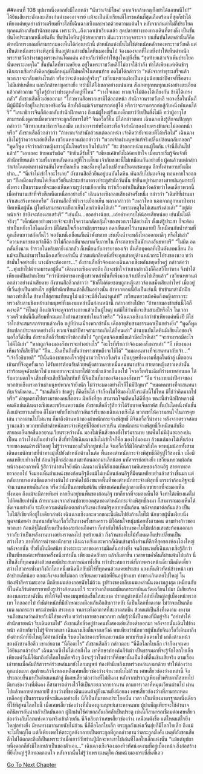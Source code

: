 ##ตอนที่ 108 บุปผาหนึ่งดอกยังมีโลกหล้า
“นับว่าเจ้ามีโชค! หากเจ้ากล้าหาญก็อย่าได้แอบหนีไป!”
ได้ยินเสียงระฆังและเสียงก่นด่าของอาจารย์ แม้จะเป็นนักเรียนที่โกรธแค้นที่สุดเลือดร้อนที่สุดก็ทำได้เพียงแค่หยุดย่างก้าวเตรียมที่จะไล่บี้เฉินฉางเซิงและพวกด้วยความแค้นใจ หลังจากก่นด่าไม่กี่ประโยค ทุกคนต่างกลับสำนักของตน เพราะว่า...ถึงเวลาเข้าเรียนแล้ว
สุดปลายทางของทางเดินที่ตรงดิ่ง เป็นขั้นบันไดประมาณหนึ่งพันขั้น ขั้นบันไดหินปูด้วยหยกขาว มันแวววาวดุจกระจก บนขั้นบันไดเหล่านั้นก็คือตำหนักทรงกลมที่สามารถมองเห็นได้ก่อนหน้านี้ ตำหนักแห่งนั้นไม่ใช่ตำหนักหลักของพระราชวังหลี แต่เป็นตำหนักกระจ่างพิสุทธิ์
ยืนอยู่ด้านล่างบันไดหินมองขึ้นไป จ้องมองจากที่ไกลยิ่งทำให้เห็นตำหนักพระราชวังสง่างามสูงตระหง่านโดดเด่น คล้ายกับว่ายิ่งทำให้สูงใหญ่ยิ่งขึ้น
“สุดท้ายแล้วเจ้าเพิ่มประโยคนั้นเพราะเหตุใด”
ขั้นบันไดที่ยาวเหยียด อยู่ในพระราชวังหลีก็ไม่อาจใช้กำลัง ทำได้เพียงแค่เดินช้าๆ เฉินฉางเซิงกำลังคิดกลุ่มเด็กหนุ่มที่ไม่พอใจในตอนท้าย อดไม่ได้กล่าวว่า “หลังจากทำธุระเสร็จแล้วพวกเราจะกลับอย่างไรเล่า หรือว่าจะต้องต่อสู้จริงๆ”
เซวียนหยวนผ้อเป็นหนุ่มน้อยเผ่าปีศาจที่ซื่อตรงไม่มีเล่ห์เหลี่ยม และก็กล้าหาญอย่างยิ่ง ทว่ามิได้โง่เขลาอย่างแน่นอน สังเกตทุกหนทุกแห่งอย่างละเอียด แล้วกล่าวถาม “ผู้ใดรู้บ้างว่าประตูหลังอยู่ที่ไหน”
“วางใจเถอะ พวกเจ้าไม่ต้องโต้เถียงกัน ข้ามิได้เกรงกลัว” ถังซานสือลิ่วเอ่ยออกมา
“โก่วหานสือพวกเขามิได้ออกหน้า สำนักจวนราชวังหลี หอจงซื่อในนั้นก็มีผู้มีฝีมือที่อยู่ในประกาศชิงอวิ๋น อีกทั้งถึงแม้เจ้าสามารถต่อสู้ได้ หรือว่าจะสามารถต่อสู้กับหนึ่งพันคนได้รึ”
“เสนาธิการจินก็ต้องกลับสำนักฝึกหลวง ถึงแม้ผู้ใหญ่รังแกเด็กเยาว์วัยเป็นสิ่งไม่ดี ทว่าผู้อาวุโสสามารถนิ่งดูดายเมื่อพวกเราจะถูกสังหารได้รึ”
จินอวี้ลวี่ยิ้ม มิได้กล่าวตอบ
เฉินฉางเซิงรู้สึกจนปัญญา กล่าวว่า “ถ้าหากเสนาธิการจินลงมือ เหล่าอาจารย์หรือกระทั่งเจ้าสำนักของฝ่ายตรงข้ามจะไม่ออกหน้าหรือ”
ถังซานสือลิ่วกล่าวว่า “ถ้าหากเจ้าสำนักล้วนแต่ออกหน้า เจ้าคิดว่ายังจะตบตีได้หรือไม่”
เฉินฉางเซิงไม่รู้ว่าควรจะเอ่ยสิ่งใด เซวียนหยวนผ้อกล่าวว่า “พวกเจ้าเผ่ามนุษย์แท้จริงปลิ้นปล้อนกลับกลอก”
“พูดก็พูด เจ้าว่ากล่าวหญิงสาวผู้นั้นโหดร้ายเกินไปแล้ว”
“ฮะ ข้าออกหน้าแทนผู้ใดกัน เจ้านี่ก็เกินไปแล้ว!”
“เอาเถอะ ข้ายอมรับผิด”
“ข้ายินดีรับไว้”
“เพียงแค่ข้ายังไม่ค่อยเข้าใจ เมื่อแรกเริ่มรู้จักเจ้าที่สำนักเทียนเต้า รวมทั้งภายหลังตอนอยู่ที่โรงเตี๊ยม เจ้ากับขณะนี้ไม่เหมือนกันอย่างยิ่ง ผู้คนล้วนแต่กล่าวว่าเจ้าโดดเด่นทางด้านสันโดษเยือกเย็น ขณะนี้เหตุใดถึงเปลี่ยนเป็นคนชอบพูด อีกทั้งคำหยาบยังเต็มปาก...”
“นี่เจ้าไม่เข้าใจอะไรเลย”
ถังซานสือลิ่วยืนอยู่บนบันไดหิน หันกลับไปมองจิงตู ทอนหายใจออกมา “ก็เหมือนเทียนไห่เซิ่งเสวี่ยยืนปะทะเข้ามาตรงประตูสำนักวันนั้น ข้ายืนอยู่ท่ามกลางสายฝนกุมกระบี่ตั้งตรง เป็นธรรมดาที่จะมองเห็นความรูปงามเยือกเย็น ทว่าเรื่องทำเป็นสิ้นหวังคล้ายว่าโดดเดี่ยวพวกนี้ เมื่อทำนานเข้าที่จริงก็เหน็ดเหนื่อยอย่างยิ่ง”
เฉินฉางเซิงออกเสียงอ่าครั้งหนึ่ง กล่าวว่า “เดิมทีที่ผ่านมาเจ้าเสแสร้งหรอกหรือ”
ถังซานสือลิ่วหัวเราะเยือกเย็น พลางกล่าวว่า “เหลวไหล นอกจากลูกหมาป่าทางทิศเหนือผู้นั้น ผู้ใดยังสามารถจะเยือกเย็นโดยกำเนิดได้เล่า”
“เพราะเหตุใดไม่เสแสร้งต่อเล่า”
“อยู่ต่อหน้าเจ้า ข้ายังจะต้องเสแสร้งรึ”
“เช่นนั้น...ขออย่างน้อย...เอ่ยคำหยาบให้น้อยเสียหน่อย เช่นนั้นไม่ดีจริงๆ”
“เด็กน้อยอย่างพวกเจ้าจะเข้าใจความกลัดกลุ้มใจของพวกเราได้อย่างไร ตั้งแต่รู้ประสา ก็จะต้องทำเป็นหยิ่งยโสโดดเดี่ยว มิได้สนใจเรื่องสามัญธรรมดา อดกลั้นเอาไว้นานหลายปี ก็เหมือนกับน้ำท่วมที่ถูกเขื่อนยาวสกัดกั้นไว้ พอวันหนึ่งเขื่อนกั้นน้ำพังทลาย เช่นนั้นน้ำจะหลั่งไหลออกมาดีๆ หรือไม่เล่า”
“ความหมายของเจ้าก็คือ ถ้าไม่ก็อดกลั้นจนบาดเจ็บภายใน ก็จะกลายเป็นนักเลงอันธพาลรึ”
“ไม่ผิด อดกลั้นยิ่งนาน ร่ำรวยในพริบตายิ่งน่ากลัว ก็เหมือนกับภรรยาของเจ้า นั่นคือบุคคลที่เป็นดังเทพเซียน ถึงแม้จะเป็นเผ่ามารในเมืองเสวี่ยเหล่านั้น ล้วนแต่เกลียดชังที่จะคุกเข่าอยู่ด้านหน้ากระโปรงของนาง ทว่าข้ามั่นใจอย่างยิ่ง นางมักจะต้องการ...”
ถังซานสือลิ่วจ้องมองเฉินฉางเซิงพลันหยุดชั่วครู่ กล่าวต่อว่า “...พุ่งเข้าไปด่าทอมารดาผู้อื่น”
เฉินฉางเซิงตกตะลึง ถึงจะเข้าใจว่าเขากล่าวถึงก็คือสวีโยว่หรง จึงทำได้เพียงแค่ปิดปากเงียบ
“ทว่านัยน์ตาของหญิงสาวเหล่านั้นที่เพิ่งมองเจ้าเปลี่ยนไปเสียแล้ว” เซวียนหยวนผ้อกล่าวอย่างน่าเสียดาย
ถังซานสือลิ่วกล่าวว่า “ข้าก็ไม่ค่อยชอบถูกหญิงสาวจ้องเขม็งเสียเท่าไหร่ เมื่ออยู่ที่เวิ่นสุ่ยเป็นอย่างไร อยู่ที่สำนักเทียนเต้าก็เป็นอย่างนั้น ถ้าหากตอนนี้ยังเป็นเช่นนี้ ข้าเข้ามาสำนักฝึกหลวงทำสิ่งใด ข้าหาใช่สุสานเทียนซูไม่ แล้วจะมีสิ่งใดน่าดูเล่า!”
เซวียนหยวนผ้อคิดถึงหญิงสาวกระทรวงสิบสามชิงเหย้าเผ่ามนุษย์ที่งดงามเหล่านั้นก่อนหน้านี้ กล่าวอย่างใฝ่หา “ถ้าหากมองข้าเช่นนี้ได้ก็คงจะดี”
“พี่ใหญ่ ถึงแม้เจ้าจะดูจากร่างกายแล้วเป็นผู้ใหญ่ แต่มิใช่ว่าเพิ่งจะสิบสามปีหรือไร ในเวลารวดเร็วเช่นนี้ก็เตรียมที่จะแตกกิ่งก้านสาขาเบ่งใบแล้วหรือ”
“เฉินฉางเซิงแก่กว่าข้าเพียงแค่หนึ่งปี มิใช่ว่าใกล้จะสมรสภรรยาแล้วหรือ อยู่ที่บ้านเมืองพวกข้านั้น เด็กอายุสิบสามธรรมดาเป็นอย่างยิ่ง”
“พูดก็พูด ข้าแปลกประหลาดอย่างยิ่ง พวกเจ้าเผ่าปีศาจสามารถเกิดได้กี่คนเล่า”
ด้านบนบันไดหินมีเสียงไอของจินอวี้ลวี่ดังขึ้น
ถังซานสือลิ่วรีบนำหัวข้อกลับไป “ถูกผู้คนจ้องเขม็งแล้วมีอะไรดีเล่า”
“จะสามารถมีอะไรไม่ดีได้เล่า”
“หากถูกจ้องมองสังหารจะทำอย่างไร”
“อะไรที่เรียกว่าจ้องมองสังหารเล่า”
“ก็ เพียงมองเห็นเจ้าก็เสียชีวิต”
“อืม...นั่นเป็นถึงขั้นอำพรางเทพถึงจะใช้ได้”
“หมดหนทางที่จะสนทนากับเจ้า...”
“เจ้าก็อธิบายสิ”
“ปีนั้นน้องชายของโจวตู้ฟูนามว่าโจวอวี้เหริน เป็นบุรุษที่งดงามที่สุดในต้าลู่ เมื่อตอนเข้ามาที่จิงตูครั้งแรก ได้รับการต้อนรับด้วยหญิงสาวหลายหมื่นคนขนาบข้าง สายตาหญิงสาวเหล่านั้นเร่าร้อนดุจดังเปลวไฟ แทบอยากจะนำเขาใส่ถ้วยน้ำแล้วกลืนลงไป โจวอวี้เหรินเดิมทีร่างกายอ่อนแอ ได้รับความตกใจ เสี่ยงที่จะเสียชีวิตในทันที นี่จึงเป็นที่มาของจ้องมองสังหาร”
“อืม ร่างกายเผ่าปีศาจของพวกข้าแข็งแรงกว่าเผ่ามนุษย์พวกเจ้ายิ่งนัก ไม่ว่าจะมองอย่างไรก็ไม่มีปัญหา”
“หมดหนทางที่จะสนทนากับเจ้าดังคาด...”
“ซานสือลิ่ว ข้าอยู่ๆ ก็คิดขึ้นได้ เจ้าก็คงไม่ได้มองไปถึงระดับนี้ใช่ไหม มิใช่ว่าคิดมากไปหรือ”
คำพูดตรงไปตรงมาของคนซื่อตรง มีพลังที่สุด สามารถโจมตีคนได้ดีที่สุด
ขณะนี้สำนักฝึกหลวงมีคนดังเช่นเฉินฉางเซิงและเซวียนหยวนผ้อ
ถังซานสือลิ่วรู้สึกว่าได้รับบาดเจ็บสาหัส
ขั้นบันไดหนึ่งพันขั้นถึงแม้จะยาวเหยียด ก็ไม่อาจยับยั้งย่างก้าวอันเร่งรีบของเฉินฉางเซิงได้ พวกเขาให้ความสนใจในการคุยเล่น เวลาผ่านไปไม่นาน ก็มาถึงด้านหน้าของตำหนักกระจ่างพิสุทธิ์
มีจินอวี้ลวี่นำทาง หลังจากตรวจสอบฐานะแล้ว พวกเขาก็เข้าตำหนักกระจ่างพิสุทธิ์ได้อย่างราบรื่น
ตำหนักกระจ่างพิสุทธิ์ก็เหมือนกับชื่อ สายลมเย็นสดชื่นลอยวนเวียนระหว่างนั้น มองไม่เห็นสิ่งของตั้งโชว์มากมาย บนพื้นไม่มีฝุ่นละอองปนเปื้อน กว้างโล่งเย็นอย่างยิ่ง สิ่งที่ทำให้เฉินฉางเซิงไม่เข้าใจก็คือ มองไปมองมา ล้วนแต่มองไม่เห็นร่องรอยของคนดำรงชีวิตอยู่ ไม่รู้ว่าจวนของลั่วลั่วอยู่แห่งใด
จินอวี้ลวี่ก็มิได้กล่าวสิ่งใด พาหนุ่มน้อยทั้งสามเดินตามนักบวชที่นำทางมุ่งไปยังตำหนักด้านในต่อ พื้นของตำหนักกระจ่างพิสุทธิ์มีอิฐปูไว้สองนิ้ว เมื่อมีคนเหยียบย่ำลงไป ก้อนอิฐก็จะส่องแสงสะท้อนออกมาเล็กน้อย มหัศจรรย์อย่างยิ่ง เซวียนหยวนผ้อก้มหน้าลงมองภาพนี้ รู้สึกว่าน่าสนใจยิ่งนัก
เฉินฉางเซิงก็สังเกตเห็นความพิเศษของก้อนอิฐ สายตาทอดยาวออกไป จึงมองเห็นตำแหน่งของก้อนอิฐถึงแม้ไม่เหมือนก้อนอิฐที่มีคนเหยียบย่ำแล้วสว่างขึ้นมา แต่กลับเบาบางเด่นชัดแตกต่างกันไป เขาคิดไปถึงขนาดพื้นที่ของตำหนักกระจ่างพิสุทธิ์ เกรงว่าก้อนอิฐจะมีจำนวนหลายหมื่นก้อน หรือว่านี่เป็นภาพพิมพ์กัน
เพียงแค่คนที่อยู่กลางเทือกเขายากที่จะมองเห็นทั้งหมด ถึงแม้จะมีภาพพิมพ์ หากยืนอยู่บนพื้นของก้อนอิฐ เขาก็ยากที่จะมองเห็นได้ จึงทำได้เพียงแค่ไม่ไปคิดเสียเท่านั้น
ถ้าหากมองจากส่วนปลายยอดสุดของตำหนักกระจ่างพิสุทธิ์ลงมา ก็สามารถมองเห็นได้ชัดเจนอย่างยิ่ง ระดับความเด่นชัดแตกต่างกันของก้อนอิฐหลายหมื่นก้อน หลังจากมาต่อกันแล้ว เป็นใบไม้สีเขียวที่อยู่ใบเดียวลำพัง เฉินฉางเซิงและพวกขณะนี้เดินไปยังก้านใบไม้
นักบวชผู้นั้นเงียบนิ่งพูดจาน้อยคำ สนทนากับจินอวี้ลวี่เป็นบางครั้งบางคราว มิได้สนใจหนุ่มน้อยทั้งสามคน
ตามย่างก้าวของพวกเขา ก้อนอิฐได้เปลี่ยนเป็นส่องสะท้อนอีกครา ก็เท่ากับให้กิ่งก้านของใบไม้เปล่งแสงสะท้อนออกมา ราวกับว่าเป็นพลังงานบางอย่างราดลงไป
สุดท้ายแล้ว กิ่งก้านของใบไม้ทั้งหมดก็แปรเปลี่ยนเป็นสว่างไสว ภายใต้การนำของนักบวช เฉินฉางเซิงและพวกก็เดินเข้ามาถึงส่วนที่ลึกที่สุดของห้องโถงใหญ่
หลังจากนั้น ทั่วทั้งผืนมืดสนิท
ช่วงระยะเวลาของความมืดสั่นอย่างยิ่ง จนถึงขนาดที่เฉินฉางเซิงรู้สึกว่าเป็นเพียงแค่กะพริบตาครั้งหนึ่งเท่านั้น เพียงแค่หลับตา แล้วลืมตาขึ้น เวลายามค่ำคืนก็ผ่านพ้นไปแล้ว นี่เป็นสิ่งที่ทุกคนต่างล้วนเคยมีประสบการณ์มาทั้งสิ้น ทว่าประสบการณ์ที่ภาพตรงหน้าเดี๋ยวมืดมิดเดี๋ยวสว่างไสวกระทั่งมาถึงอีกโลกหนึ่งชนิดนี้กลับมิใช่ที่ทุกคนล้วนเคยประสบ
มองเห็นทิวทัศน์ข้างหน้า เขาอ้าปากเล็กน้อย ตกตะลึงจนเอ่ยไม่ออก
เซวียนหยวนผ้อที่ยืนอยู่ข้างเขา ท่าทางเกินเลยไปใหญ่
ในท้องฟ้าสีครามสะอาด มีกลีบเมฆล่องลอยนับไม่ถ้วน รูปร่างของกลีบเมฆเหล่านั้นงดงามสูงสุด เหมือนกับที่ในคัมภีร์เต๋าบรรยายถึงรูปร่างก้อนเมฆไว้ ระหว่างกลีบเมฆมีนกกระสาบินฉวัดเฉวียนไปมา มีเสียงร้องของนกกระสาดังขึ้น ทำให้จิตใจของมนุษย์สดชื่นใสสะอาด ปรากฏตำหนักโอ่อ่ายิ่งใหญ่อยู่เบื้องหน้าพวกเขา
ไกลออกไป ยังมีตำหนักที่มีลักษณะเหมือนกันอีกสิบกว่าหลัง
นี่เป็นโลกที่งดงาม ไม่ว่าจะเป็นกลีบเมฆ นกกระสา พระตำหนัก สระหยก จนกระทั่งอากาศที่สะอาดสดชื่น ล้วนแต่เป็นสิ่งที่งดงาม งดงามจนถึงขนาดว่าคล้ายกับมิใช่ของจริง ทว่าร่างกายของพวกเขา กลับรู้ว่านี่เป็นของที่มีอยู่จริง
“อย่าทำให้สำนักขายหน้า รีบเดินตามไป”
ถังซานสือลิ่วอยู่ข้างคนทั้งสองเอ่ยเสียงต่ำออกมา หลังจากนั้นเดินไปข้างหน้า คล้ายกับว่าไม่รู้จักพวกเขา
เฉินฉางเซิงตื่นจากภวังค์ พบเพียงว่านักบวชผู้นั้นกับจินอวี้ลวี่เดินมาถึงยังตำหนักที่ยิ่งใหญ่โอ่อ่าหลังนั้น รีบตบไหล่ของเซวียนหยวนผ้อ พาเขารีบเดินตามไป
มาถึงด้านหน้าของถังซานสือลิ่ว เขาเอ่ยถาม “นี่คืออะไร”
ถังซานสือลิ่ว กล่าวตอบ “นี่คือโลกใบเล็ก เจ้าก็คงจะเคยได้ยินมาแล้วบ้าง”
เฉินฉางเซิงไม่ได้เอ่ยสิ่งใด เขาศึกษาท่องคัมภีร์เต๋า เป็นธรรมดาที่จะรู้จักโลกใบเล็ก เพียงแค่วันนี้ได้มาถึงยังโลกใบเล็กจริงๆ ถึงจะรู้ว่าในตำราที่ศึกษานั้นเป็นสิ่งที่ตื้นเขินเสียจริง
ตามเรื่องเล่าขานเมื่อคัมภีร์สวรรค์ร่วงหล่นมายังโลกมนุษย์ ท้องฟ้ามีเพลิงเทพร่วงหล่นลงมาด้วย ทำให้ช่องว่างถูกแบ่งแยก สุดท้ายแล้วจึงหลงเหลือเศษเสี้ยวช่องว่างจำนวนนับไม่ถ้วน เศษเสี้ยวช่องว่างเหล่านี้ จึงประกอบขึ้นมาเป็นดินแดนต้าลู่ มีเศษเสี้ยวช่องว่างที่ไม่มั่นคง หลังจากปรากฏเพียงชั่วพริบตาก็สลายไป มีบางช่องว่างที่มั่นคง ก็สามารถดำรงไว้ได้เป็นระยะเวลายาวนาน
ตามการเวลาที่หมุนเวียนผ่านไป ผ่านไปแล้วหลายต่อหลายปี ช่องว่างที่ของดินแดนต้าลู่ยิ่งนานยิ่งน้อยลง เศษเสี้ยวช่องว่างที่สามารถหลงเหลืออยู่ เป็นธรรมดาที่จะมั่นคงอย่างยิ่ง นี่ก็เป็นที่มาของประโยคนั้น เวลา เป็นเพียงมาตรฐานหนึ่งเดียวที่ใช้พิสูจน์โลกใบนี้
เมื่อเศษเสี้ยวช่องว่างที่มั่นคงถูกมนุษย์เสาะหาจนพบ ผู้บำเพ็ญเพียรจะใช้อำนาจอภินิหารอันน่ากลัวเปิดมันออก ผู้ฝึกฝนใช้ค่ายกลอันเลิศล้ำเป็นประตู เช่นนี้ก็สามารถเชื่อมต่อเศษเสี้ยวช่องว่างกับโลกแห่งความจริงเข้าด้วยกัน นี่จึงเรียกว่าเศษเสี้ยวช่องว่าง เหมือนดังชื่อ แต่ไหนแต่ไรยิ่งใหญ่อย่างยิ่ง มีหนทางมากมายนับไม่ถ้วน นี่ก็คือโลกใบเล็ก
ตระกูลถังแห่งเวิ่นสุ่ยก็มีโลกใบเล็ก ถึงแม้จะไม่ใหญ่โต แต่ก็เพียงพอให้ตระกูลถังกลายเป็นตระกูลที่ถูกกล่าวขานว่าตระกูลมั่งคั่ง เหตุที่ถังซานสือลิ่วไม่ได้ตกตะลึงก็เป็นเพราะว่าเมื่อเยาว์วัยท่านปู่มักจะพาเขาไปเล่นที่โลกใบเล็กแห่งนั้น
“แม้แต่บุปผาหนึ่งดอกก็ยังมีโลกหล้าเป็นของตัวเอง...”
เฉินฉางเซิงจ้องมองทิวทัศน์งดงามที่อยู่เบื้องหน้า สิ่งก่อสร้างที่ยิ่งใหญ่ รู้สึกทอดถอนใจ หลังจากนั้นไม่รู้ว่าเพราะเหตุใด ก้มหน้ามองกระบี่สั้นที่เอว




[Go To Next Chapter]( ./110.md)